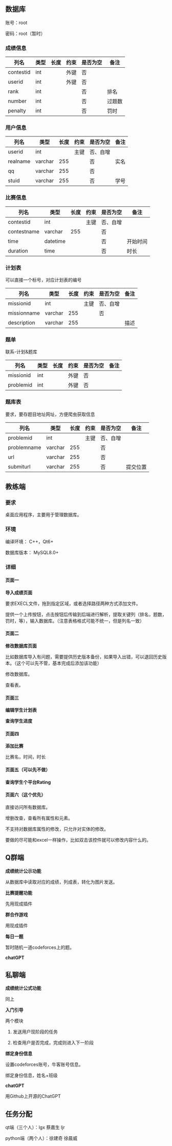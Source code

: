 ## 数据库

账号：root

密码：root（暂时）

### 成绩信息

| 列名      | 类型 | 长度 | 约束 | 是否为空 | 备注   |
| --------- | ---- | ---- | ---- | -------- | ------ |
| contestid | int  |      | 外键 | 否       |        |
| userid    | int  |      | 外键 | 否       |        |
| rank      | int  |      |      | 否       | 排名   |
| number    | int  |      |      | 否       | 过题数 |
| penalty   | int  |      |      | 否       | 罚时   |



### 用户信息

| 列名     | 类型    | 长度 | 约束 | 是否为空 | 备注 |
| -------- | ------- | ---- | ---- | -------- | ---- |
| userid   | int     |      | 主键 | 否、自增 |      |
| realname | varchar | 255  |      | 否       | 实名 |
| qq       | varchar | 255  |      | 否       |      |
| stuid    | varchar | 255  |      | 否       | 学号 |



### 比赛信息

| 列名        | 类型     | 长度 | 约束 | 是否为空 | 备注     |
| ----------- | -------- | ---- | ---- | -------- | -------- |
| contestid   | int      |      | 主键 | 否、自增 |          |
| contestname | varchar  | 255  |      | 否       |          |
| time        | datetime |      |      | 否       | 开始时间 |
| duration    | time     |      |      | 否       | 时长     |



### 计划表

可以直接一个标号，对应计划表的编号

| 列名        | 类型    | 长度 | 约束 | 是否为空 | 备注 |
| ----------- | ------- | ---- | ---- | -------- | ---- |
| missionid   | int     |      | 主键 | 否、自增 |      |
| missionname | varchar | 255  |      | 否       |      |
| description | varchar | 255  |      |          | 描述 |



### 题单

联系-计划&题库

| 列名      | 类型 | 长度 | 约束 | 是否为空 | 备注 |
| --------- | ---- | ---- | ---- | -------- | ---- |
| missionid | int  |      | 外键 | 否       |      |
| problemid | int  |      | 外键 | 否       |      |





### 题库表

要求，要存题目地址网址，方便爬虫获取信息

| 列名        | 类型    | 长度 | 约束 | 是否为空 | 备注     |
| ----------- | ------- | ---- | ---- | -------- | -------- |
| problemid   | int     |      | 主键 | 否、自增 |          |
| problemname | varchar | 255  |      | 否       |          |
| url         | varchar | 255  |      | 否       |          |
| submiturl   | varchar | 255  |      | 否       | 提交位置 |



## 教练端

### 要求

桌面应用程序，主要用于管理数据库。

### 环境

编译环境： C++，Qt6+

数据库版本： MySQL8.0+

### 详细

#### 页面一

**导入成绩页面**

要求EXECL文件，拖到指定区域，或者选择路径两种方式添加文件。

提供一个上传按钮，点击按钮后传输到后端进行解析，提取关键列（排名，题数，罚时，等），输入数据库。（注意表格格式可能不统一，但是列名一致）

#### 页面二

**修改数据库页面**

比如数据库导入有问题，需要提供历史版本备份，如果导入出错，可以退回历史版本。（这个可以先不管，基本完成后添加该功能）

修改数据库。

查看表。

#### 页面三

**编辑学生计划表**

**查询学生进度**

#### 页面四

**添加比赛**

比赛名，时间，时长

#### 页面五（可以先不做）

**查询学生个平台Rating**

#### 页面六（这个优先）

直接访问所有数据库。

增删改查，查看所有属性和元素。

不支持对数据库属性的修改，只允许对实体的修改。

要做的尽可能和excel一样操作，比如双击该控件就可以修改内容什么的。



## Q群端

**成绩统计公示功能**

从数据库中读取对应的成绩，列成表，转化为图片发送。

**比赛提醒功能**

先用现成插件

**群合作游戏**

用现成插件

**每日一题**

暂时随机一道codeforces上的题。

**chatGPT**



## 私聊端

**成绩统计公式功能**

同上

**入门引导**

两个模块

1. 发送用户现阶段的任务

2. 检查用户是否完成，完成则进入下一阶段

**绑定身份信息**

设置codeforces账号，牛客账号信息。

绑定身份信息，姓名+班级

**chatGPT**

用Github上开源的ChatGPT



## 任务分配

qt端（三个人）：lgx 蔡嘉生 ljr

python端（两个人）：徐建奇 徐晨威
